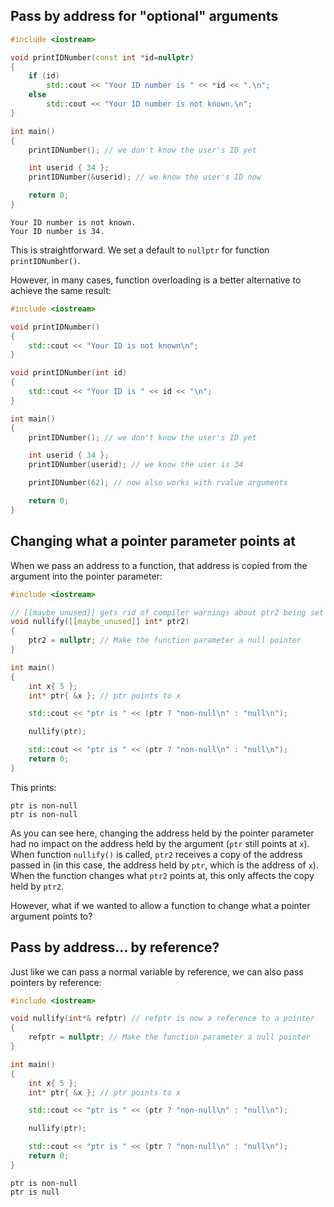 ## Pass by address for "optional" arguments

```cpp
#include <iostream>

void printIDNumber(const int *id=nullptr)
{
    if (id)
        std::cout << "Your ID number is " << *id << ".\n";
    else
        std::cout << "Your ID number is not known.\n";
}

int main()
{
    printIDNumber(); // we don't know the user's ID yet

    int userid { 34 };
    printIDNumber(&userid); // we know the user's ID now

    return 0;
}
```
```
Your ID number is not known.
Your ID number is 34.
```

This is straightforward. We set a default to `nullptr` for function `printIDNumber()`.

However, in many cases, function overloading is a better alternative to achieve the same result:
```cpp
#include <iostream>

void printIDNumber()
{
    std::cout << "Your ID is not known\n";
}

void printIDNumber(int id)
{
    std::cout << "Your ID is " << id << "\n";
}

int main()
{
    printIDNumber(); // we don't know the user's ID yet

    int userid { 34 };
    printIDNumber(userid); // we know the user is 34

    printIDNumber(62); // now also works with rvalue arguments

    return 0;
}
```

## Changing what a pointer parameter points at

When we pass an address to a function, that address is copied from the argument into the pointer parameter:
```cpp
#include <iostream>

// [[maybe_unused]] gets rid of compiler warnings about ptr2 being set but not used
void nullify([[maybe_unused]] int* ptr2)
{
    ptr2 = nullptr; // Make the function parameter a null pointer
}

int main()
{
    int x{ 5 };
    int* ptr{ &x }; // ptr points to x

    std::cout << "ptr is " << (ptr ? "non-null\n" : "null\n");

    nullify(ptr);

    std::cout << "ptr is " << (ptr ? "non-null\n" : "null\n");
    return 0;
}
```
This prints:
```
ptr is non-null
ptr is non-null
```

As you can see here, changing the address held by the pointer parameter had no impact on the address held by the argument (`ptr` still points at `x`). When function `nullify()` is called, `ptr2` receives a copy of the address passed in (in this case, the address held by `ptr`, which is the address of `x`). When the function changes what `ptr2` points at, this only affects the copy held by `ptr2`.

However, what if we wanted to allow a function to change what a pointer argument points to?

## Pass by address... by reference?

Just like we can pass a normal variable by reference, we can also pass pointers by reference:
```cpp
#include <iostream>

void nullify(int*& refptr) // refptr is now a reference to a pointer
{
    refptr = nullptr; // Make the function parameter a null pointer
}

int main()
{
    int x{ 5 };
    int* ptr{ &x }; // ptr points to x

    std::cout << "ptr is " << (ptr ? "non-null\n" : "null\n");

    nullify(ptr);

    std::cout << "ptr is " << (ptr ? "non-null\n" : "null\n");
    return 0;
}
```
```
ptr is non-null
ptr is null
```


